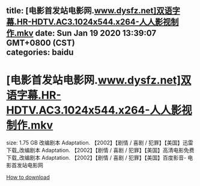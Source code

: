 
title: [电影首发站电影网.www.dysfz.net]双语字幕.HR-HDTV.AC3.1024x544.x264-人人影视制作.mkv
date: Sun Jan 19 2020 13:39:07 GMT+0800 (CST)    
categories: baidu
---

# [电影首发站电影网.www.dysfz.net]双语字幕.HR-HDTV.AC3.1024x544.x264-人人影视制作.mkv
size: 1.75 GB
 改编剧本 Adaptation. 【2002】【剧情 / 喜剧 / 犯罪】【美国】迅雷下载_改编剧本 Adaptation. 【2002】【剧情 / 喜剧 / 犯罪】【美国】高清电影免费下载_改编剧本 Adaptation. 【2002】【剧情 / 喜剧 / 犯罪】【美国】百度影音- 电影首发站电影网
 

[How to download](https://bpcam.bemobtrk.com/go/2ceec3aa-1ca2-46d6-b9ff-aaa5c184517c?jno=3006)